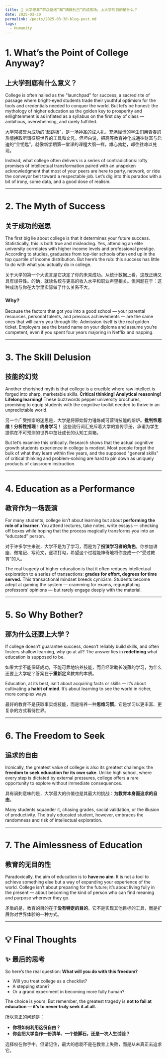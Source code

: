 ```yaml
---
title: 🎉 大学绝非“群众路线”和“精致利己”的试炼场，上大学的目的是什么？
date: 2025-03-30
permalink: /posts/2025-03-30-blog-post.md
tags:
  - Humanity
---
```


# 1. What’s the Point of College Anyway?  
## 上大学到底有什么意义？

College is often hailed as the "launchpad" for success, a sacred rite of passage where bright-eyed students trade their youthful optimism for the tools and credentials needed to conquer the world. But let’s be honest: the mythology of higher education as the golden key to prosperity and enlightenment is as inflated as a syllabus on the first day of class — ambitious, overwhelming, and rarely fulfilled.  

大学常被誉为成功的“起跳板”，是一场神圣的成人礼，充满憧憬的学生们用青春的热情换取所谓征服世界的工具和文凭。但坦白说，把高等教育神化成通往财富与启迪的“金钥匙”，就像新学期第一堂课的课程大纲一样，雄心勃勃，却往往难以兑现。  

Instead, what college often delivers is a series of contradictions: lofty promises of intellectual transformation paired with an unspoken acknowledgment that most of your peers are here to party, network, or ride the conveyor belt toward a respectable job. Let’s dig into this paradox with a bit of irony, some data, and a good dose of realism.  

---

# 2. The Myth of Success  
## 关于成功的迷思

The first big lie about college is that it determines your future success. Statistically, this is both true and misleading. Yes, attending an elite university correlates with higher income levels and professional prestige. According to studies, graduates from top-tier schools often end up in the top quartile of income distribution. But here’s the rub: this success has little to do with what you actually do in college.  

关于大学的第一个大谎言是它决定了你的未来成功。从统计数据上看，这既正确又具有误导性。的确，就读名校与更高的收入水平和职业声望相关。但问题在于：这种成功与你在大学里实际做了什么关系不大。  

### Why?  

Because the factors that got you into a good school — your parental resources, personal talents, and previous achievements — are the same ones that will carry you through life. Admission itself is the real golden ticket. Employers see the brand name on your diploma and assume you’re competent, even if you spent four years majoring in Netflix and napping.  

---

# 3. The Skill Delusion  
## 技能的幻觉

Another cherished myth is that college is a crucible where raw intellect is forged into sharp, marketable skills. **Critical thinking! Analytical reasoning! Lifelong learning!** These buzzwords pepper university brochures, promising to equip students with the cognitive toolkit needed to thrive in an unpredictable world.  

另一个广受推崇的迷思是，大学是将原始智力锤炼成可营销技能的熔炉。**批判性思维！分析性推理！终身学习！** 这些流行词汇充斥着大学的宣传手册，承诺为学生提供在不可预测的世界中茁壮成长的认知工具箱。  

But let’s examine this critically. Research shows that the actual cognitive growth students experience in college is modest. Most people forget the bulk of what they learn within five years, and the supposed "general skills" of critical thinking and problem-solving are hard to pin down as uniquely products of classroom instruction.  

---

# 4. Education as a Performance  
## 教育作为一场表演

For many students, college isn’t about learning but about **performing the role of a learner**. You attend lectures, take notes, write essays — checking off boxes while hoping that the process magically transforms you into an “educated” person.  

对于许多学生来说，大学不是为了学习，而是为了**扮演学习者的角色**。你参加讲座、做笔记、写论文，逐项打勾，希望这个过程能神奇地将你变成一个“受过教育”的人。  

The real tragedy of higher education is that it often reduces intellectual exploration to a series of transactions: **grades for effort, degrees for time served.** This transactional mindset breeds cynicism. Students become adept at gaming the system — cramming for exams, regurgitating professors’ opinions — but rarely engage deeply with the material.  

---

# 5. So Why Bother?  
## 那为什么还要上大学？

If college doesn’t guarantee success, doesn’t reliably build skills, and often fosters shallow learning, why go at all? The answer lies in **redefining** what education is supposed to be.  

如果大学不能保证成功，不能可靠地培养技能，而且经常助长浅薄的学习，为什么还要上大学呢？答案在于**重新定义**教育的本质。  

Education, at its best, isn’t about acquiring facts or skills — it’s about cultivating a **habit of mind**. It’s about learning to see the world in richer, more complex ways.  

最好的教育不是获取事实或技能，而是培养一种**思维习惯**。它是学习以更丰富、更复杂的方式看待世界。  

---

# 6. The Freedom to Seek  
## 追求的自由

Ironically, the greatest value of college is also its greatest challenge: the **freedom to seek education for its own sake**. Unlike high school, where every step is dictated by external pressures, college offers a rare opportunity to explore without immediate consequences.  

具有讽刺意味的是，大学最大的价值也是其最大的挑战：**为教育本身而追求的自由**。  

Many students squander it, chasing grades, social validation, or the illusion of productivity. The truly educated student, however, embraces the randomness and risk of intellectual exploration.  

---

# 7. The Aimlessness of Education  
## 教育的无目的性

Paradoxically, the aim of education is to **have no aim**. It is not a tool to achieve something else but a way of expanding your experience of the world. College isn’t about preparing for the future; it’s about living fully in the present — about becoming the kind of person who can find meaning and purpose wherever they go.  

矛盾的是，教育的目的在于**没有特定的目的**。它不是实现其他目标的工具，而是扩展你对世界体验的一种方式。  

---

# 💡 Final Thoughts  
## ✨ 最后的思考

So here’s the real question: **What will you do with this freedom?**  
- Will you treat college as a checklist?  
- A stepping stone?  
- Or a grand experiment in becoming more fully human?  

The choice is yours. But remember, the greatest tragedy is **not to fail at education — it’s to never truly seek it at all.**  

所以真正的问题是：  
- **你将如何利用这份自由？**  
- **你会把大学当作一份清单、一个垫脚石，还是一次人生试验？**  

选择权在你手中。但请记住，最大的悲剧不是在教育上失败，而是从未真正去追求它。  
